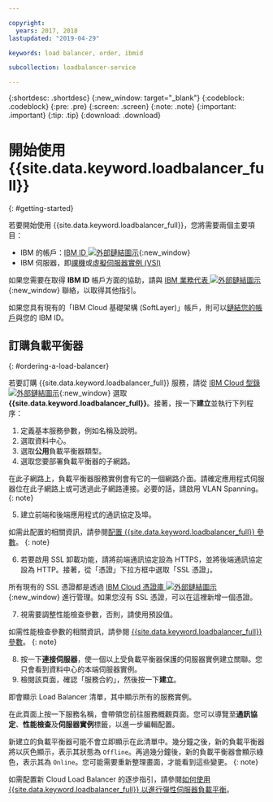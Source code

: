 ```yaml
---

copyright:
  years: 2017, 2018
lastupdated: "2019-04-29"

keywords: load balancer, order, ibmid

subcollection: loadbalancer-service

---
```


{:shortdesc: .shortdesc}
{:new_window: target="_blank"}
{:codeblock: .codeblock}
{:pre: .pre}
{:screen: .screen}
{:note: .note}
{:important: .important}
{:tip: .tip}
{:download: .download}


# 開始使用 {{site.data.keyword.loadbalancer_full}}
{: #getting-started}

若要開始使用 {{site.data.keyword.loadbalancer_full}}，您將需要兩個主要項目：

* IBM 的帳戶：[IBM ID ![外部鏈結圖示](../../icons/launch-glyph.svg "外部鏈結圖示")](https://www.ibm.com/account/us-en/signup/register.html){:new_window}
* IBM 伺服器，即[祼機](/docs/bare-metal?topic=bare-metal-about)或[虛擬伺服器實例 (VSI)](/docs/vsi-is?topic=virtual-servers-is-gettingstartedvsigen#gettingstartedvsigen)

如果您需要在取得 **IBM ID** 帳戶方面的協助，請與 [IBM 業務代表 ![外部鏈結圖示](../../icons/launch-glyph.svg "外部鏈結圖示")](https://www.ibm.com/cloud-computing/bluemix/contact-us){:new_window} 聯絡，以取得其他指引。

如果您具有現有的「IBM Cloud 基礎架構 (SoftLayer)」帳戶，則可以[鏈結您的帳戶](/docs/account?topic=account-unifyingaccounts)與您的 IBM ID。

## 訂購負載平衡器
{: #ordering-a-load-balancer}

若要訂購 {{site.data.keyword.loadbalancer_full}} 服務，請從 [IBM Cloud 型錄  ![外部鏈結圖示](../../icons/launch-glyph.svg "外部鏈結圖示")]( https://cloud.ibm.com/catalog/infrastructure/load-balancer-group){:new_window} 選取 **{{site.data.keyword.loadbalancer_full}}**。接著，按一下**建立**並執行下列程序：

1. 定義基本服務參數，例如名稱及說明。
2. 選取資料中心。
3. 選取**公用**負載平衡器類型。
4. 選取您要部署負載平衡器的子網路。

  在此子網路上，負載平衡器服務實例會有它的一個網路介面。請確定應用程式伺服器位在此子網路上或可透過此子網路連接。必要的話，請啟用 VLAN Spanning。
  {: note}

5. 建立前端和後端應用程式的通訊協定及埠。

  如需此配置的相關資訊，請參閱[配置 {{site.data.keyword.loadbalancer_full}} 參數](/docs/infrastructure/loadbalancer-service?topic=loadbalancer-service-configuring-ibm-cloud-load-balancer-parameters#configuring-ibm-cloud-load-balancer-parameters)。
  {: note}

6. 若要啟用 SSL 卸載功能，請將前端通訊協定設為 HTTPS，並將後端通訊協定設為 HTTP。接著，從「憑證」下拉方框中選取「SSL 憑證」。

  所有現有的 SSL 憑證都是透過 [IBM Cloud 憑證庫 ![外部鏈結圖示](../../icons/launch-glyph.svg "外部鏈結圖示")](https://cloud.ibm.com/classic/security/sslcerts){:new_window} 進行管理。如果您沒有 SSL 憑證，可以在這裡新增一個憑證。

7. 視需要調整性能檢查參數，否則，請使用預設值。

  如需性能檢查參數的相關資訊，請參閱 [{{site.data.keyword.loadbalancer_full}} 參數](/docs/infrastructure/loadbalancer-service?topic=loadbalancer-service-configuring-ibm-cloud-load-balancer-parameters#configure-health-checks)。
  {: note}

8. 按一下**連接伺服器**，使一個以上受負載平衡器保護的伺服器實例建立關聯。您只會看到資料中心的本端伺服器實例。
9. 檢閱該頁面，確認「服務合約」，然後按一下**建立**。

即會顯示 Load Balancer 清單，其中顯示所有的服務實例。

在此頁面上按一下服務名稱，會帶領您前往服務概觀頁面。您可以導覽至**通訊協定**、**性能檢查**及**伺服器實例**標籤，以進一步編輯配置。

新建立的負載平衡器可能不會立即顯示在此清單中。幾分鐘之後，新的負載平衡器將以灰色顯示，表示其狀態為 `Offline`。再過幾分鐘後，新的負載平衡器會顯示綠色，表示其為 `Online`。您可能需要重新整理畫面，才能看到這些變更。
{: note}

如需配置新 Cloud Load Balancer 的逐步指引，請參閱[如何使用 {{site.data.keyword.loadbalancer_full}} 以進行彈性伺服器負載平衡](/docs/infrastructure/loadbalancer-service?topic=loadbalancer-service-creating-and-using-an-ibm-cloud-load-balancer-for-elastic-server-load-balancing)。
